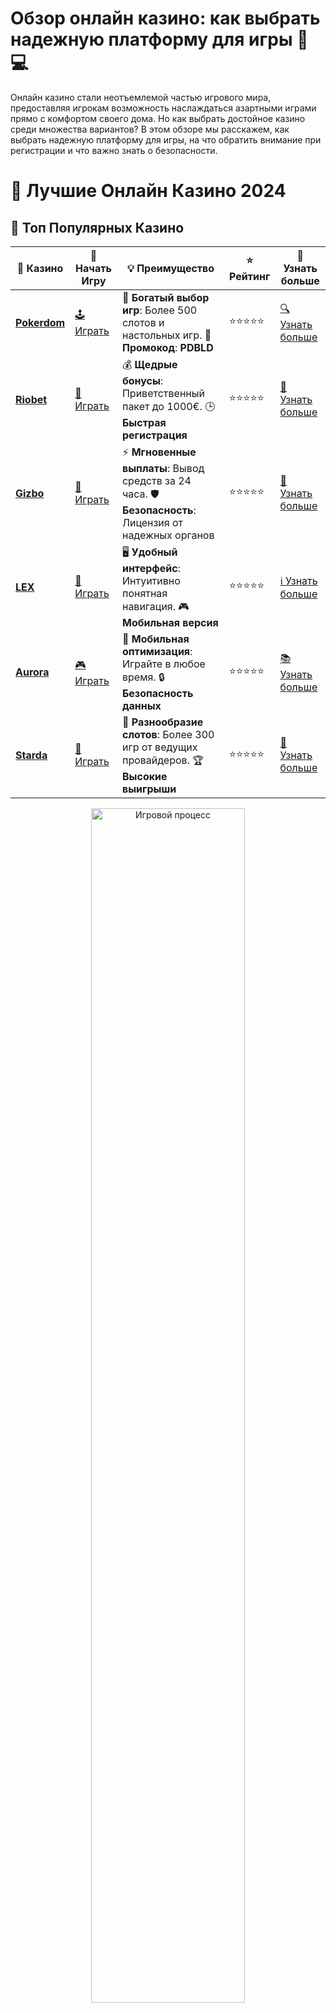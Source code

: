 # **Обзор онлайн казино: как выбрать надежную платформу для игры 🎰💻**

Онлайн казино стали неотъемлемой частью игрового мира, предоставляя игрокам возможность наслаждаться азартными играми прямо с комфортом своего дома. Но как выбрать достойное казино среди множества вариантов? В этом обзоре мы расскажем, как выбрать надежную платформу для игры, на что обратить внимание при регистрации и что важно знать о безопасности.

# 🎰 Лучшие Онлайн Казино 2024

## 🌟 Топ Популярных Казино

| 🎲 **Казино** | 🔗 **Начать Игру** | 💡 **Преимущество** | ⭐ **Рейтинг** | 🔗 **Узнать больше** |
|--------------|---------------------|---------------------|----------------|----------------------|
| [**Pokerdom**](https://brandplay.link/4k77v2yx) | [🕹️ Играть](https://brandplay.link/4k77v2yx) | 🎉 **Богатый выбор игр**: Более 500 слотов и настольных игр. 🎁 **Промокод**: **PDBLD** | ⭐⭐⭐⭐⭐ | [🔍 Узнать больше](https://brandplay.link/4k77v2yx) |
| [**Riobet**](https://brandplay.link/7xBLTPyj) | [🎰 Играть](https://brandplay.link/7xBLTPyj) | 💰 **Щедрые бонусы**: Приветственный пакет до 1000€. 🕒 **Быстрая регистрация** | ⭐⭐⭐⭐⭐ | [📖 Узнать больше](https://brandplay.link/7xBLTPyj) |
| [**Gizbo**](https://brandplay.link/bprXw4YV) | [🎲 Играть](https://brandplay.link/bprXw4YV) | ⚡ **Мгновенные выплаты**: Вывод средств за 24 часа. 🛡️ **Безопасность**: Лицензия от надежных органов | ⭐⭐⭐⭐⭐ | [📝 Узнать больше](https://brandplay.link/bprXw4YV) |
| [**LEX**](https://brandplay.link/zW4hdDFV) | [🤑 Играть](https://brandplay.link/zW4hdDFV) | 🖥️ **Удобный интерфейс**: Интуитивно понятная навигация. 🎮 **Мобильная версия** | ⭐⭐⭐⭐⭐ | [ℹ️ Узнать больше](https://brandplay.link/zW4hdDFV) |
| [**Aurora**](https://10trafic-stat2.com/click/668546556bcc6313411604bd/6766/13032/subaccount) | [🎮 Играть](https://10trafic-stat2.com/click/668546556bcc6313411604bd/6766/13032/subaccount) | 📱 **Мобильная оптимизация**: Играйте в любое время. 🔒 **Безопасность данных** | ⭐⭐⭐⭐⭐ | [📚 Узнать больше](https://10trafic-stat2.com/click/668546556bcc6313411604bd/6766/13032/subaccount) |
| [**Starda**](https://brandplay.link/fB7xwRFL) | [🎯 Играть](https://brandplay.link/fB7xwRFL) | 🎰 **Разнообразие слотов**: Более 300 игр от ведущих провайдеров. 🏆 **Высокие выигрыши** | ⭐⭐⭐⭐⭐ | [🔎 Узнать больше](https://brandplay.link/fB7xwRFL) |

<div align="center">
    <img src="https://i.pinimg.com/originals/87/9e/b9/879eb9354dd0699582408b68f2e253b2.gif" alt="Игровой процесс" width="70%">
</div>

## 💎 Лучшие Бонусы и Акции

| 🎲 **Казино** | 🔗 **Начать Игру** | 💡 **Преимущество** | ⭐ **Рейтинг** | 🔗 **Узнать больше** |
|--------------|---------------------|---------------------|----------------|----------------------|
| [**Kometa**](https://brandplay.link/8ZymQJV8) | [🎰 Играть](https://brandplay.link/8ZymQJV8) | 🎁 **Эксклюзивные бонусы**: Регулярные акции и промо. 🔄 **Программы лояльности** | ⭐⭐⭐⭐☆ | [🔍 Узнать больше](https://brandplay.link/8ZymQJV8) |
| [**R7**](https://brandplay.link/bMd3Yjsw) | [🕹️ Играть](https://brandplay.link/bMd3Yjsw) | 🕒 **Круглосуточная поддержка**: Всегда на связи. 💸 **Высокие лимиты** | ⭐⭐⭐⭐☆ | [📖 Узнать больше](https://brandplay.link/bMd3Yjsw) |
| [**7K**](https://brandplay.link/BvQyFShp) | [🎲 Играть](https://brandplay.link/BvQyFShp) | 🌟 **Эксклюзивные бонусы**: Только для VIP игроков. 🎉 **Сезонные акции** | ⭐⭐⭐⭐☆ | [📝 Узнать больше](https://brandplay.link/BvQyFShp) |
| [**Kent**](https://brandplay.link/Fv2WP3js) | [🤑 Играть](https://brandplay.link/Fv2WP3js) | 📈 **Высокий RTP**: Более 98%. 💼 **Профессиональная поддержка** | ⭐⭐⭐⭐☆ | [ℹ️ Узнать больше](https://brandplay.link/Fv2WP3js) |
| [**1Xslots**](https://brandplay.link/hSB1khtr) | [🎮 Играть](https://brandplay.link/hSB1khtr) | 🎉 **Множество акций**: Еженедельные бонусы и турниры. 🛡️ **Безопасность** | ⭐⭐⭐⭐☆ | [📚 Узнать больше](https://brandplay.link/hSB1khtr) |
| [**Gama**](https://brandplay.link/j6NMKsDz) | [🎯 Играть](https://brandplay.link/j6NMKsDz) | 🔍 **Интуитивный интерфейс**: Легкость использования. 🏅 **Престижные турниры** | ⭐⭐⭐⭐☆ | [🔎 Узнать больше](https://brandplay.link/j6NMKsDz) |

<div align="center">
    <img src="https://i.pinimg.com/originals/87/9e/b9/879eb9354dd0699582408b68f2e253b2.gif" alt="Игровой процесс" width="70%">
</div>

## 🚀 Быстрые Выигрыши и Поддержка

| 🎲 **Казино** | 🔗 **Начать Игру** | 💡 **Преимущество** | ⭐ **Рейтинг** | 🔗 **Узнать больше** |
|--------------|---------------------|---------------------|----------------|----------------------|
| [**Onion**](https://brandplay.link/zBGRVpQ9) | [🎰 Играть](https://brandplay.link/zBGRVpQ9) | 🤑 **Низкие ставки**: Идеально для начинающих. 🔄 **Быстрые выводы** | ⭐⭐⭐⭐☆ | [🔍 Узнать больше](https://brandplay.link/zBGRVpQ9) |
| [**Чемпион**](https://temon-gter.cfd/go/lRq?p80412p304504pcc44t17455) | [🕹️ Играть](https://temon-gter.cfd/go/lRq?p80412p304504pcc44t17455) | 🏅 **Лояльная программа**: Награды за активность. 🎁 **Ежемесячные бонусы** | ⭐⭐⭐⭐☆ | [📖 Узнать больше](https://temon-gter.cfd/go/lRq?p80412p304504pcc44t17455) |
| [**Vavada**](https://vavadapartner.pro/?promo=ea5c9275-6854-4505-94fc-95ab18221945-linkb2) | [🎲 Играть](https://vavadapartner.pro/?promo=ea5c9275-6854-4505-94fc-95ab18221945-linkb2) | 🚀 **Быстрая регистрация**: Начните играть мгновенно. 🔐 **Безопасные транзакции** | ⭐⭐⭐⭐☆ | [📝 Узнать больше](https://vavadapartner.pro/?promo=ea5c9275-6854-4505-94fc-95ab18221945-linkb2) |
| [**Friends**](https://gofriends.kim/linkb2) | [🤑 Играть](https://gofriends.kim/linkb2) | 🤝 **Социальные игры**: Играйте с друзьями. 🌐 **Мультиплатформенность** | ⭐⭐⭐⭐☆ | [ℹ️ Узнать больше](https://gofriends.kim/linkb2) |
| [**1WIN**](https://brandplay.link/smXVpBbG) | [🎮 Играть](https://brandplay.link/smXVpBbG) | 🏆 **Спортивные ставки**: Широкий выбор видов спорта. 💵 **Высокие коэффициенты** | ⭐⭐⭐⭐☆ | [📚 Узнать больше](https://brandplay.link/smXVpBbG) |
| [**Drip**](https://drp-ircp01.com/c07e6a3db) | [🎯 Играть](https://drp-ircp01.com/c07e6a3db) | 🌐 **Инновационные игры**: Новейшие игровые технологии. 🛡️ **Высокая безопасность** | ⭐⭐⭐⭐☆ | [🔎 Узнать больше](https://drp-ircp01.com/c07e6a3db) |
| [**JoyCasino**](https://rpc30.call2me.pro/?/ru/registration?apkpop=0&partner=p24970p3291217pc98f) | [🎰 Играть](https://rpc30.call2me.pro/?/ru/registration?apkpop=0&partner=p24970p3291217pc98f) | 🎁 **Приятные бонусы**: Ежедневные акции и подарки. 🕹️ **Разнообразие игр** | ⭐⭐⭐⭐☆ | [🔍 Узнать больше](https://rpc30.call2me.pro/?/ru/registration?apkpop=0&partner=p24970p3291217pc98f) |

<div align="center">
    <img src="https://i.pinimg.com/originals/87/9e/b9/879eb9354dd0699582408b68f2e253b2.gif" alt="Игровой процесс" width="70%">
</div>
---

✨ **Выбирайте лучшее казино для себя и наслаждайтесь игрой! Удачи!** ✨
![Обзор онлайн казино](https://i.pinimg.com/originals/a9/29/6e/a9296ea1cf6a7c20a985e593451f0323.png)

## Как выбрать лучшее онлайн казино? 🎮💡

Выбор онлайн казино требует внимательности и учета нескольких ключевых факторов. Чтобы играть безопасно и получать удовольствие, важно придерживаться следующих критериев:

### 1. **Лицензия и безопасность казино** 🛡️
Перед регистрацией важно убедиться, что казино имеет официальную лицензию. Лицензированные онлайн-казино проходят регулярные проверки, что гарантирует безопасность данных и честность выплат. Обязательно проверяйте, кто является лицензирующим органом (например, Malta Gaming Authority, UK Gambling Commission и т.д.).

### 2. **Ассортимент игр** 🎰🎲
Одним из основных факторов выбора казино является разнообразие предлагаемых игр. Качественные платформы предлагают широкий выбор игровых автоматов, настольных игр (покер, блэкджек, рулетка), а также разделы с живыми дилерами (Live Casino). Некоторые казино также предлагают уникальные игры, которые можно найти только на их платформе.

### 3. **Методы ввода и вывода средств** 💳💵
Каждое уважаемое онлайн казино предлагает разнообразные способы депозита и вывода средств. Наиболее популярными являются банковские карты, электронные кошельки (Skrill, Neteller, PayPal), а также криптовалюты. Важно, чтобы процесс вывода средств был быстрым и безопасным.

### 4. **Бонусы и акции** 🎁💸
Множество онлайн-казино привлекают новых игроков щедрыми бонусами. Важно ознакомиться с условиями получения бонусов, такими как минимальные ставки для отыгрыша, и проверить, насколько выгодны эти предложения. Программы лояльности и регулярные акции также играют большую роль при выборе казино.

### 5. **Отзывы и репутация казино** 📝⭐
Отзывы игроков — это важный источник информации о репутации казино. На форумах и специализированных сайтах можно найти множественные мнения о платформе. Обращайте внимание на качество обслуживания, скорость выплат и надежность.

## Популярные игры в онлайн казино: что выбрать? 🎮🎰

Выбирая казино, важно не только обратить внимание на бонусы и платформу, но и на разнообразие игр, которые предлагаются. Вот несколько популярных типов игр, которые заслуживают вашего внимания:

### 1. **Игровые автоматы** 🎰
Игровые автоматы — это классика казино, которая привлекает игроков своей простотой и огромными возможностями для выигрыша. Автоматы могут предложить как небольшие, так и крупные выигрыши, а также бонусные раунды и фри-спины.

### 2. **Рулетка** 🎲
Рулетка — одна из самых популярных азартных игр, которая привлекает любителей прогнозировать и ставить на выигрышные номера. Онлайн казино предлагают различные варианты рулетки, включая европейскую, американскую и французскую.

### 3. **Блэкджек** 🃏
Блэкджек — это карточная игра, которая требует от игрока стратегии и умения принимать правильные решения. В онлайн казино вы найдете множество столов с различными ставками и лимитами.

### 4. **Покер** 🃏♠️
Покер остается одной из самых популярных карточных игр во всем мире. В онлайн казино можно играть в различные виды покера: Texas Hold'em, Omaha и другие, а также участвовать в турнирах с крупными призами.

### 5. **Live Casino** 🎥
Для тех, кто хочет почувствовать атмосферу настоящего казино, существует раздел Live Casino. Это возможность играть с реальными дилерами, используя видеосвязь. В таких играх используется настоящая игровая колода карт и реальные столы.

## Какие бонусы предлагают онлайн казино? 🎉🎁

Одним из привлекательных аспектов онлайн казино являются бонусы, которые могут существенно улучшить опыт игры. Вот самые популярные типы бонусов:

### 1. **Бонусы за регистрацию** 🎁
Большинство казино предлагают бонусы для новых игроков, которые регистрируются на платформе. Это может быть как бонус в виде бесплатных вращений, так и денежный бонус на первый депозит. Такие бонусы позволяют новичкам попробовать игры без большого риска.

### 2. **Безопасность депозитов и вывода** 🔒
При внесении депозита в казино важно, чтобы платформа использовала современные методы шифрования и безопасности данных. Это гарантирует, что ваши личные данные и средства останутся защищены. Надежные онлайн-казино предлагают безопасные каналы для перевода денег.

### 3. **Программы лояльности** 🌟
Программы лояльности дают возможность игрокам зарабатывать дополнительные бонусы и привилегии, такие как кэшбэк, эксклюзивные акции и персональные предложения. Они позволяют продлить игру и увеличить шансы на выигрыш.

### 4. **Бонусы за депозит** 💵
Многие казино предлагают бонусы за депозиты, когда игрок получает дополнительные деньги или бесплатные вращения при пополнении счета. Это дает возможность увеличить банкролл и играть дольше.

## Заключение: стоит ли играть в онлайн казино? 🤔🎰

Онлайн казино — это отличный способ получить дозу азарта и, возможно, выиграть деньги. Но важно подходить к выбору казино с умом: проверять лицензии, читать отзывы игроков и внимательно изучать бонусные предложения. Помните, что безопасная игра и внимательное отношение к своим ставкам помогут вам избежать неприятных ситуаций и насладиться игрой.

Желаем удачи за игровыми столами! 🎉💰
